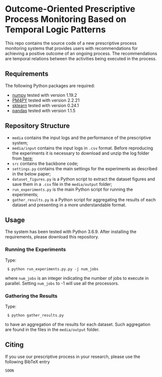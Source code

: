 # Outcome-Oriented Prescriptive Process Monitoring Based on Temporal Logic Patterns
This repo contains the source code of a new prescriptive process monitoring systems that provides users with recommendations 
for achieving a positive outcome of an ongoing process. The recommendations are temporal relations between the activities 
being executed in the process.

## Requirements
The following Python packages are required:

-   [numpy](http://www.numpy.org/) tested with version 1.19.2
-   [PM4PY](https://pm4py.fit.fraunhofer.de/) tested with version 2.2.21
-   [sklearn](https://scikit-learn.org/stable/) tested with version 0.24.1
-   [pandas](https://pandas.pydata.org/) tested with version 1.1.5

## Repository Structure
- `media` contains the input logs and the performance of the prescriptive system;
- `media/input` contains the input logs in `.csv` format. Before reproducing the experiments it is necessary to download 
  and unzip the log folder from [here](https://drive.google.com/file/d/1DDP7OKQhD8cno2tbSpLlIPZ-Mh5y-XUC/view?usp=sharing);
- `src` contains the backbone code;
- `settings.py` contains the main settings for the experiments as described in the below paper;
- `dataset_figures.py` is a Python script to extract the dataset figures and save them in a `.csv` file in the 
  `media/output` folder;
- `run_experiments.py` is the main Python script for running the experiments;
- `gather_results.py` is a Python script for aggregating the results of each dataset and presenting in a more 
  understandable format.

## Usage
The system has been tested with Python 3.6.9. After installing the requirements, please download this repository.

### Running the Experiments
Type:
```
 $ python run_experiments.py.py -j num_jobs
```
where `num_jobs` is an integer indicating the number of jobs to execute in parallel. Setting `num_jobs` to -1 will use
all the processors.

### Gathering the Results
Type:
```
 $ python gather_results.py
```
to have an aggregation of the results for each dataset. Such aggregation are found in the files in the `media/output` 
folder.

## Citing
If you use our prescriptive process in your research, please use the following BibTeX entry
```
SOON
```